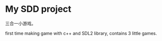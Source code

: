 # My SDD project

三合一小游戏。

first time making game with c++ and SDL2 library, contains 3 little games.
